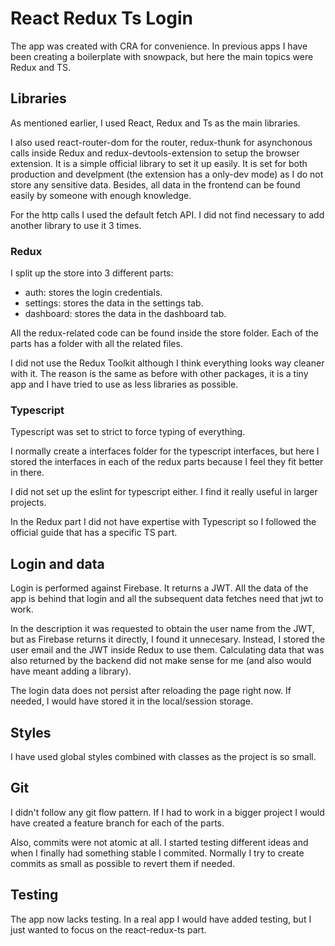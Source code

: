 # React Redux Ts Login

The app was created with CRA for convenience. In previous apps I have been creating a boilerplate with snowpack, but here the main topics were Redux and TS.

## Libraries

As mentioned earlier, I used React, Redux and Ts as the main libraries.

I also used react-router-dom for the router, redux-thunk for asynchonous calls inside Redux and redux-devtools-extension to setup the browser extension. It is a simple official library to set it up easily. It is set for both production and develpment (the extension has a only-dev mode) as I do not store any sensitive data. Besides, all data in the frontend can be found easily by someone with enough knowledge.

For the http calls I used the default fetch API. I did not find necessary to add another library to use it 3 times.

### Redux

I split up the store into 3 different parts:

- auth: stores the login credentials.
- settings: stores the data in the settings tab.
- dashboard: stores the data in the dashboard tab.

All the redux-related code can be found inside the store folder. Each of the parts has a folder with all the related files.

I did not use the Redux Toolkit although I think everything looks way cleaner with it. The reason is the same as before with other packages, it is a tiny app and I have tried to use as less libraries as possible.

### Typescript

Typescript was set to strict to force typing of everything.

I normally create a interfaces folder for the typescript interfaces, but here I stored the interfaces in each of the redux parts because I feel they fit better in there.

I did not set up the eslint for typescript either. I find it really useful in larger projects.

In the Redux part I did not have expertise with Typescript so I followed the official guide that has a specific TS part.

## Login and data

Login is performed against Firebase. It returns a JWT. All the data of the app is behind that login and all the subsequent data fetches need that jwt to work.

In the description it was requested to obtain the user name from the JWT, but as Firebase returns it directly, I found it unnecesary. Instead, I stored the user email and the JWT inside Redux to use them. Calculating data that was also returned by the backend did not make sense for me (and also would have meant adding a library).

The login data does not persist after reloading the page right now. If needed, I would have stored it in the local/session storage.

## Styles

I have used global styles combined with classes as the project is so small.

## Git

I didn't follow any git flow pattern. If I had to work in a bigger project I would have created a feature branch for each of the parts.

Also, commits were not atomic at all. I started testing different ideas and when I finally had something stable I commited. Normally I try to create commits as small as possible to revert them if needed.

## Testing

The app now lacks testing. In a real app I would have added testing, but I just wanted to focus on the react-redux-ts part.
